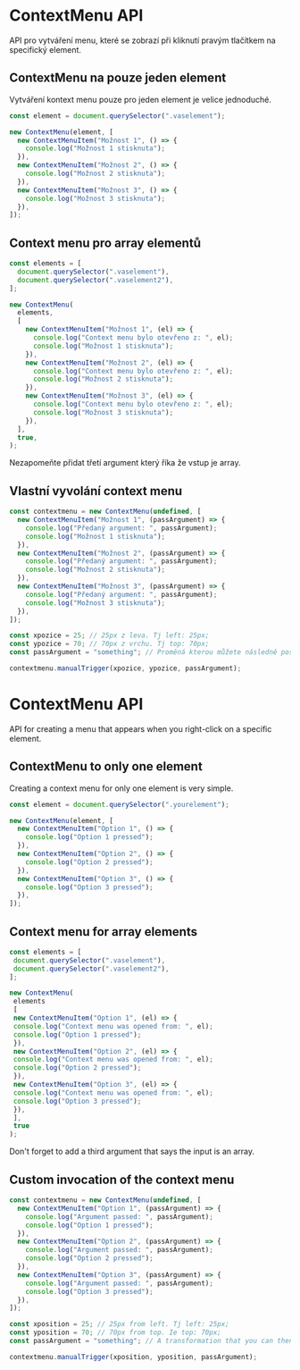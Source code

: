 # ContextMenu API

API pro vytváření menu, které se zobrazí při kliknutí pravým tlačítkem na specifický element.

## ContextMenu na pouze jeden element

Vytváření kontext menu pouze pro jeden element je velice jednoduché.

```javascript
const element = document.querySelector(".vaselement");

new ContextMenu(element, [
  new ContextMenuItem("Možnost 1", () => {
    console.log("Možnost 1 stisknuta");
  }),
  new ContextMenuItem("Možnost 2", () => {
    console.log("Možnost 2 stisknuta");
  }),
  new ContextMenuItem("Možnost 3", () => {
    console.log("Možnost 3 stisknuta");
  }),
]);
```

## Context menu pro array elementů

```javascript
const elements = [
  document.querySelector(".vaselement"),
  document.querySelector(".vaselement2"),
];

new ContextMenu(
  elements,
  [
    new ContextMenuItem("Možnost 1", (el) => {
      console.log("Context menu bylo otevřeno z: ", el);
      console.log("Možnost 1 stisknuta");
    }),
    new ContextMenuItem("Možnost 2", (el) => {
      console.log("Context menu bylo otevřeno z: ", el);
      console.log("Možnost 2 stisknuta");
    }),
    new ContextMenuItem("Možnost 3", (el) => {
      console.log("Context menu bylo otevřeno z: ", el);
      console.log("Možnost 3 stisknuta");
    }),
  ],
  true,
);
```

Nezapomeňte přidat třetí argument který říka že vstup je array.

## Vlastní vyvolání context menu

```javascript
const contextmenu = new ContextMenu(undefined, [
  new ContextMenuItem("Možnost 1", (passArgument) => {
    console.log("Předaný argument: ", passArgument);
    console.log("Možnost 1 stisknuta");
  }),
  new ContextMenuItem("Možnost 2", (passArgument) => {
    console.log("Předaný argument: ", passArgument);
    console.log("Možnost 2 stisknuta");
  }),
  new ContextMenuItem("Možnost 3", (passArgument) => {
    console.log("Předaný argument: ", passArgument);
    console.log("Možnost 3 stisknuta");
  }),
]);

const xpozice = 25; // 25px z leva. Tj left: 25px;
const ypozice = 70; // 70px z vrchu. Tj top: 70px;
const passArgument = "something"; // Proměná kterou můžete následně poslat přes context menu a získat zpět při stisknutí možnosti v context menu.

contextmenu.manualTrigger(xpozice, ypozice, passArgument);
```

# ContextMenu API

API for creating a menu that appears when you right-click on a specific element.

## ContextMenu to only one element

Creating a context menu for only one element is very simple.

```javascript
const element = document.querySelector(".yourelement");

new ContextMenu(element, [
  new ContextMenuItem("Option 1", () => {
    console.log("Option 1 pressed");
  }),
  new ContextMenuItem("Option 2", () => {
    console.log("Option 2 pressed");
  }),
  new ContextMenuItem("Option 3", () => {
    console.log("Option 3 pressed");
  }),
]);
```

## Context menu for array elements

```javascript
const elements = [
 document.querySelector(".vaselement"),
 document.querySelector(".vaselement2"),
];

new ContextMenu(
 elements
 [
 new ContextMenuItem("Option 1", (el) => {
 console.log("Context menu was opened from: ", el);
 console.log("Option 1 pressed");
 }),
 new ContextMenuItem("Option 2", (el) => {
 console.log("Context menu was opened from: ", el);
 console.log("Option 2 pressed");
 }),
 new ContextMenuItem("Option 3", (el) => {
 console.log("Context menu was opened from: ", el);
 console.log("Option 3 pressed");
 }),
 ],
 true
);
```

Don't forget to add a third argument that says the input is an array.

## Custom invocation of the context menu

```javascript
const contextmenu = new ContextMenu(undefined, [
  new ContextMenuItem("Option 1", (passArgument) => {
    console.log("Argument passed: ", passArgument);
    console.log("Option 1 pressed");
  }),
  new ContextMenuItem("Option 2", (passArgument) => {
    console.log("Argument passed: ", passArgument);
    console.log("Option 2 pressed");
  }),
  new ContextMenuItem("Option 3", (passArgument) => {
    console.log("Argument passed: ", passArgument);
    console.log("Option 3 pressed");
  }),
]);

const xposition = 25; // 25px from left. Tj left: 25px;
const yposition = 70; // 70px from top. Ie top: 70px;
const passArgument = "something"; // A transformation that you can then send via the context menu and get back when you press the option in the context menu.

contextmenu.manualTrigger(xposition, yposition, passArgument);
```
